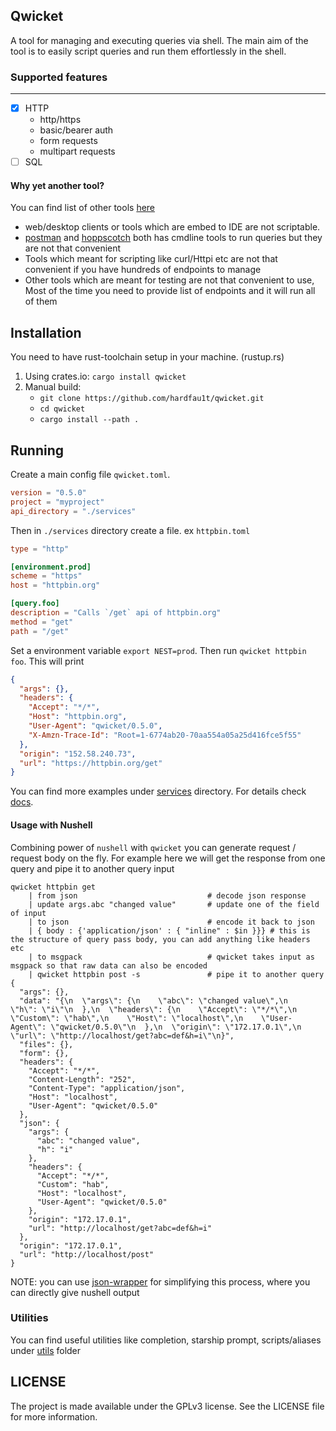 ## Qwicket

A tool for managing and executing queries via shell. The main aim of the tool is to easily script queries and run them effortlessly in the shell.

### Supported features
---
- [x] HTTP
    - http/https
    - basic/bearer auth
    - form requests
    - multipart requests
- [ ] SQL

#### Why yet another tool?

You can find list of other tools [here]()
- web/desktop clients  or tools which are embed to IDE are not scriptable.
- [postman](https://www.postman.com/) and [hoppscotch](https://hoppscotch.io/) both has cmdline tools to run queries but they are not that convenient
- Tools which meant for scripting like curl/Httpi etc are not that convenient if you have hundreds of endpoints to manage
- Other tools which are meant for testing are not that convenient to use, Most of the time you need to provide list of endpoints and it will run all of them

## Installation

You need to have rust-toolchain setup in your machine. (rustup.rs)
1. Using crates.io:
    `cargo install qwicket`
2. Manual build:
    - `git clone https://github.com/hardfau1t/qwicket.git`
    - `cd qwicket`
    - `cargo install --path .`

## Running

Create a main config file `qwicket.toml`.
```toml
version = "0.5.0"
project = "myproject"
api_directory = "./services"
```
Then in `./services` directory create a file. ex `httpbin.toml`
```toml
type = "http"

[environment.prod]
scheme = "https"
host = "httpbin.org"

[query.foo]
description = "Calls `/get` api of httpbin.org"
method = "get"
path = "/get"
```
Set a environment variable `export NEST=prod`.
Then run `qwicket httpbin foo`. This will print
```json
{
  "args": {},
  "headers": {
    "Accept": "*/*",
    "Host": "httpbin.org",
    "User-Agent": "qwicket/0.5.0",
    "X-Amzn-Trace-Id": "Root=1-6774ab20-70aa554a05a25d416fce5f55"
  },
  "origin": "152.58.240.73",
  "url": "https://httpbin.org/get"
}
```
You can find more examples under [services](./services) directory. For details check [docs](./docs/readme.md).

#### Usage with Nushell

Combining power of `nushell` with `qwicket` you can generate request / request body on the fly. For example here we will get the response from one query and pipe it to 
another query input
```nu
qwicket httpbin get 
    | from json                             # decode json response
    | update args.abc "changed value"       # update one of the field of input
    | to json                               # encode it back to json
    | { body : {'application/json' : { "inline" : $in }}} # this is the structure of query pass body, you can add anything like headers etc
    | to msgpack                            # qwicket takes input as msgpack so that raw data can also be encoded
    | qwicket httpbin post -s               # pipe it to another query
{
  "args": {},
  "data": "{\n  \"args\": {\n    \"abc\": \"changed value\",\n    \"h\": \"i\"\n  },\n  \"headers\": {\n    \"Accept\": \"*/*\",\n    \"Custom\": \"hab\",\n    \"Host\": \"localhost\",\n    \"User-Agent\": \"qwicket/0.5.0\"\n  },\n  \"origin\": \"172.17.0.1\",\n  \"url\": \"http://localhost/get?abc=def&h=i\"\n}",
  "files": {},
  "form": {},
  "headers": {
    "Accept": "*/*",
    "Content-Length": "252",
    "Content-Type": "application/json",
    "Host": "localhost",
    "User-Agent": "qwicket/0.5.0"
  },
  "json": {
    "args": {
      "abc": "changed value",
      "h": "i"
    },
    "headers": {
      "Accept": "*/*",
      "Custom": "hab",
      "Host": "localhost",
      "User-Agent": "qwicket/0.5.0"
    },
    "origin": "172.17.0.1",
    "url": "http://localhost/get?abc=def&h=i"
  },
  "origin": "172.17.0.1",
  "url": "http://localhost/post"
}
```
NOTE: you can use [json-wrapper](./utils/wrapper.nu) for simplifying this process, where you can directly give nushell output


### Utilities

You can find useful utilities like completion, starship prompt, scripts/aliases under [utils](./utils) folder


## LICENSE

The project is made available under the GPLv3 license. See the LICENSE file for more information.
